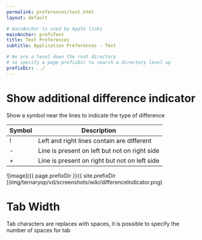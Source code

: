 ```yaml
---
permalink: preferences/text.html
layout: default

# mainAnchor is used by Apple links
mainAnchor: prefsText
title: Text Preferences
subtitle: Application Preferences - Text

# We are a level down the root directory
# so specify a page prefixDir to search a directory level up
prefixDir: ../
---
```


# Show additional difference indicator

Show a symbol near the lines to indicate the type of difference

<div class="table-wrapper">
    <table class="alt">
        <thead>
            <tr>
                <th>Symbol</th>
                <th>Description</th>
            </tr>
        </thead>
        <tbody>
            <tr>
                <td>!</td>
                <td>Left and right lines contain are different</td>
            </tr>
            <tr>
                <td>-</td>
                <td>Line is present on left but not on right side</td>
            </tr>
            <tr>
                <td>+</td>
                <td>Line is present on right but not on left side</td>
            </tr>
        </tbody>
    </table>
</div>

![image]({{ page.prefixDir }}{{ site.prefixDir }}img/ternaryop/vd/screenshots/wiki/differenceIndicator.png)

# Tab Width

Tab characters are replaces with spaces, it is possible to specify the number of spaces for tab